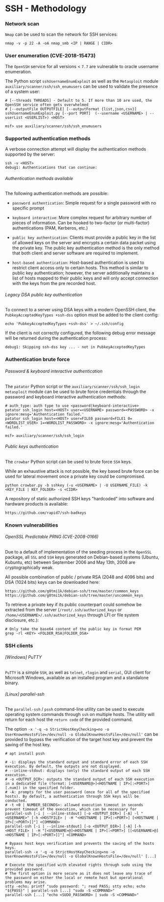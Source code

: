 # SSH - Methodology

### Network scan

`Nmap` can be used to scan the network for SSH services:

```
nmap -v -p 22 -A -oA nmap_smb <IP | RANGE | CIDR>
```

### User enumeration (CVE-2018-15473)

The `OpenSSH` service for all versions < `7.7` are vulnerable to oracle
username enumeration.

The Python script `sshUsernameEnumExploit` as well as the `Metasploit` module
`auxiliary/scanner/ssh/ssh_enumusers` can be used to validate the presence of
a system user:

```
# [--threads THREADS] - Default to 5. If more than 10 are used, the OpenSSH service often gets overwhelmed
# [--outputFile OUTPUTFILE] [--outputFormat {list,json,csv}]
sshUsernameEnumExploit.py [--port PORT]  (--username <USERNAME> | --userList <USERLIST>) <HOST>

msf> use auxiliary/scanner/ssh/ssh_enumusers
```

### Supported authentication methods

A verbose connection attempt will display the authentication methods supported
by the server:

```
ssh -v <HOST>
debug1: Authentications that can continue:
```

###### Authentication methods available

The following authentication methods are possible:

  - `password authentication`: Simple request for a single password with no
  specific prompt

  - `keyboard interactive`: More complex request for arbitrary number of pieces
  of information. Can be hooked to two-factor (or multi-factor) authentications
  (PAM, Kerberos, etc.)  

  - `public key authentication`: Clients must provide a public key in the list
  of allowed keys on the server and encrypts a certain data packet using the
  private key. The public key authentication method is the only method that
  both client and server software are required to implement.

  - `host-based authentication`: Host-based authentication is used to
  restrict client access only to certain hosts. This method is similar to
  public key authentication; however, the server additionally maintains a list
  of hosts mapped to their public keys and will only accept connection with the
  keys from the pre recorded host.

###### Legacy DSA public key authentication

To connect to a server using DSA keys with a modern OpenSSH client, the
`PubkeyAcceptedKeyTypes +ssh-dss` option must be added to the client config:

```
echo 'PubkeyAcceptedKeyTypes +ssh-dss' > ~/.ssh/config
```

If the client is not correctly configured, the following debug error message
will be returned during the authentication process:

```
debug1: Skipping ssh-dss key ... - not in PubkeyAcceptedKeyTypes
```

### Authentication brute force

###### Password & keyboard interactive authentication

The `patator` Python script or the `auxiliary/scanner/ssh/ssh_login`
`metasploit` module can be used to brute force credentials through the password
and keyboard interactive authentication methods:

```
# auth_type: auth type to use <password|keyboard-interactive>
patator ssh_login host=<HOST> user=<USERNAME> password=<PASSWORD> -x ignore:mesg='Authentication failed.'
patator ssh_login host=<HOST> user=FILE0 password=FILE1 0=<WORDLIST_USER> 1=<WORDLIST_PASSWORD> -x ignore:mesg='Authentication failed.'

msf> auxiliary/scanner/ssh/ssh_login
```

###### Public keys authentication

The `crowbar` Python script can be used to brute force `SSH` keys.  

While an exhaustive attack is not possible, the key based brute force can be
used for lateral movement once a private key could be compromised.

```
python crowbar.py -b sshkey (-u <USERNAME> | -U USERNAME_FILE) -k <KEY_FILE | KEY_FOLDER> -s <CIDR>
```

A repository of static authorized SSH keys "hardcoded" into software and
hardware products is available:

```
https://github.com/rapid7/ssh-badkeys
```

### Known vulnerabilities

###### OpenSSL Predictable PRNG (CVE-2008-0166)

Due to a default of implementation of the seeding process in the `OpenSSL`
package, all `SSL` and `SSH` keys generated on Debian-based systems (Ubuntu,
Kubuntu, etc) between September 2006 and May 13th, 2008 are cryptographically
weak.

All possible combination of public / private RSA (2048 and 4096 bits) and DSA
(1024 bits) keys can be downloaded here:

```
https://github.com/g0tmi1k/debian-ssh/tree/master/common_keys
https://github.com/g0tmi1k/debian-ssh/tree/master/uncommon_keys
```

To retrieve a private key if its public counterpart could somehow be extracted
from the server (`/root/.ssh/authorized_keys` or
`/home/<USERNAME>/.ssh/authorized_keys` through LFI or file system disclosure,
etc.):

```
# Only take the base64 content of the public key in format PEM
grep -rl <KEY> <FOLDER_RSA|FOLDER_DSA>
```

### SSH clients

###### [Windows] PuTTY

`PuTTY` is a simple `SSH`, as well as `telnet`, `rlogin` and `serial`, GUI
client for Microsoft Windows, available as an installed program and a
standalone binary.

###### [Linux] parallel-ssh

The `parallel-ssh` / `pssh` command-line utility can be used to execute
operating system commands through `ssh` on multiple hosts. The utility will
return for each host the `return code` of the provided command.

The option `-x '-q -o StrictHostKeyChecking=no -o UserKnownHostsFile=/dev/null -o GlobalKnownHostsFile=/dev/null'` can be provided to bypass the verification of
the target host key and prevent the saving of the host key.

```
# apt install pssh

# -i: displays the standard output and standard error of each SSH execution. By default, the outputs are not displayed.
# --inline-stdout: displays (only) the standard output of each SSH execution.
# -o <OUTPUT_DIR>: outputs the standard output of each SSH execution in a dedicated file (format: [<USERNAME@>]<HOSTNAME | IP>[:<PORT>][.num]) in the specified folder.
# -A: prompts for the user password (once for all of the specified hosts). By default, a authentication through SSH keys will be conducted.
# -t <0 | NUMBER_SECONDS>: allowed execution timeout in seconds prevent timeout of the execution, which can be necessary for
parallel-ssh [-i | --inline-stdout] [-o <OUTPUT_DIR>] [-A] -l "<USERNAME>" [-h <HOSTFILE> | -H "<HOSTNAME | IP>[:<PORT>] [<HOSTNAME | IP>[:<PORT>]]"] <COMMAND>
parallel-ssh [-i | --inline-stdout] [-o <OUTPUT_DIR>] [-A] [-h <HOST_FILE> | -H "[<USERNAME>@]<HOSTNAME | IP>[:<PORT>] [[<USERNAME>@]<HOSTNAME | IP>[:<PORT>]]"] <COMMAND>

# Bypass host keys verification and prevents the saving of the hosts keys.
parallel-ssh -x '-q -o StrictHostKeyChecking=no -o UserKnownHostsFile=/dev/null -o GlobalKnownHostsFile=/dev/null' [...]

# Execute the specified with elevated rights through sudo using the provided password.
# The first option is more secure as it does not leave any trace of the password on either the local or remote host but operational problems may arise.
stty -echo; printf "sudo password: "; read PASS; stty echo; echo "${PASS}" | parallel-ssh [...] "sudo -S <COMMAND>"
parallel-ssh [...] "echo <SUDO_PASSWORD> | sudo -S <COMMAND>"
```
